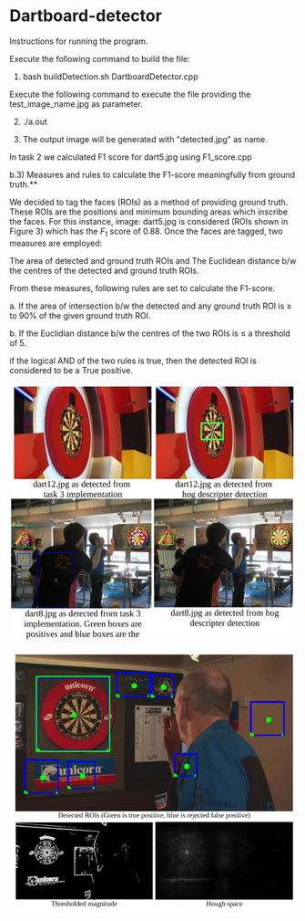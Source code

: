 # Dartboard-detector

Instructions for running the program.

Execute the following command to build the file:

1. bash buildDetection.sh DartboardDetector.cpp

Execute the following command to execute the file providing the test_image_name.jpg as parameter.

2. ./a.out <location of test_image_name.jpg>

3. The output image will be generated with "detected.jpg" as name.

In task 2 we calculated F1 score for dart5.jpg using F1_score.cpp

b.3) Measures and rules to calculate the F1-score meaningfully from ground truth.**

We decided to tag the faces (ROIs) as a method of providing ground truth. These ROIs are the positions and minimum bounding areas which inscribe the faces. For this instance, image: dart5.jpg is considered (ROIs shown in Figure 3) which has the $F_1$ score of 0.88. Once the faces are tagged, two measures are employed:

The area of detected and ground truth ROIs and The Euclidean distance b/w the centres of the detected and ground truth ROIs.

From these measures, following rules are set to calculate the F1-score.

a. If the area of intersection b/w the detected and any ground truth ROI is $\geq$ to 90% of the given ground truth ROI.

b. If the Euclidian distance b/w the centres of the two ROIs is $\leq$ a threshold of 5.

if the logical AND of the two rules is true, then the detected ROI is considered to be a True positive.

![alt text](https://github.com/Asheeshkrsharma/Dartboard-detector/blob/master/3.png "partice filter")


![alt text](https://github.com/Asheeshkrsharma/Dartboard-detector/blob/master/4.png "A* search")
